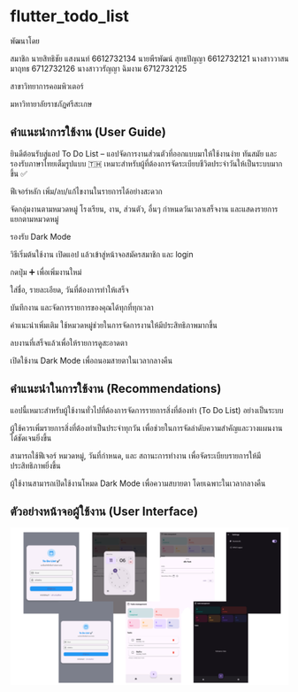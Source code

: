 # flutter_todo_list

พัฒนาโดย

สมาชิก 
นายสิทธิชัย แสงนนท์ 6612732134 
นายพีรพัฒน์ สุทธปัญญา 6612732121 
นางสาววาสน มาฤทธ 6712732126 
นางสาววรัญญา ฉิมงาม 6712732125 

สาขาวิทยาการคอมพิวเตอร์

มหาวิทายาลัยราชภัฏศรีสะเกษ

## คำแนะนำการใช้งาน (User Guide)

ยินดีต้อนรับสู่แอป To Do List – แอปจัดการงานส่วนตัวที่ออกแบบมาให้ใช้งานง่าย ทันสมัย และรองรับภาษาไทยเต็มรูปแบบ 🇹🇭
เหมาะสำหรับผู้ที่ต้องการจัดระเบียบชีวิตประจำวันให้เป็นระบบมากขึ้น ✅

ฟีเจอร์หลัก
เพิ่ม/ลบ/แก้ไขงานในรายการได้อย่างสะดวก

จัดกลุ่มงานตามหมวดหมู่ โรงเรียน, งาน, ส่วนตัว, อื่นๆ
กำหนดวันเวลาเสร็จงาน และแสดงรายการแยกตามหมวดหมู่

รองรับ Dark Mode 

วิธีเริ่มต้นใช้งาน
เปิดแอป แล้วเข้าสู่หน้าจอสมัครสมาชิก และ login

กดปุ่ม ➕ เพื่อเพิ่มงานใหม่

ใส่ชื่อ, รายละเอียด, วันที่ต้องการทำให้เสร็จ

บันทึกงาน และจัดการรายการของคุณได้ทุกที่ทุกเวลา

คำแนะนำเพิ่มเติม
ใช้หมวดหมู่ช่วยในการจัดการงานให้มีประสิทธิภาพมากขึ้น

ลบงานที่เสร็จแล้วเพื่อให้รายการดูสะอาดตา

เปิดใช้งาน Dark Mode เพื่อถนอมสายตาในเวลากลางคืน

## คำแนะนำในการใช้งาน (Recommendations)

แอปนี้เหมาะสำหรับผู้ใช้งานทั่วไปที่ต้องการจัดการรายการสิ่งที่ต้องทำ (To Do List) อย่างเป็นระบบ 

ผู้ใช้ควรเพิ่มรายการสิ่งที่ต้องทำเป็นประจำทุกวัน เพื่อช่วยในการจัดลำดับความสำคัญและวางแผนงานได้ชัดเจนยิ่งขึ้น

สามารถใช้ฟีเจอร์ หมวดหมู่, วันที่กำหนด, และ สถานะการทำงาน เพื่อจัดระเบียบรายการให้มีประสิทธิภาพยิ่งขึ้น

ผู้ใช้งานสามารถเปิดใช้งานโหมด Dark Mode เพื่อความสบายตา โดยเฉพาะในเวลากลางคืน

## ตัวอย่างหน้าจอผู้ใช้งาน (User Interface)
![หน้าจอแอป](./assets/images/ToDo-UI.png)